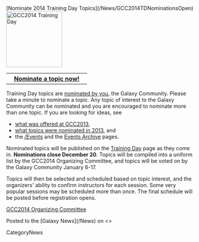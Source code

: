 <div class='newsItemHeader'>[Nominate 2014 Training Day Topics](/News/GCC2014TDNominationsOpen)</div>

<div class='right'><a href='/Events/GCC2014/TrainingDay/'><img src='/Images/Logos/GCC2014LogoTall200.png' alt='GCC2014 Training Day' width="150" /></a></div>

<table>
  <tr>
    <th> &nbsp;&nbsp; <a href='http://bit.ly/gcc2014tdnom'>Nominate a topic now!</a> &nbsp;&nbsp; </th>
  </tr>
</table>


Training Day topics are [nominated by you](http://bit.ly/gcc2014tdnom), the Galaxy Community.  Please take a minute to nominate a topic.  Any topic of interest to the Galaxy Community can be nominated and you are encouraged to nominate more than one topic. If you are looking for ideas, see 
* [what was offered at GCC2013](/Events/GCC2013/TrainingDay),  
* [what topics were nominated in 2013](http://bit.ly/1i2j1gN), and
* the [/Events](/Events) and the [Events Archive](/Events/Archive) pages.

Nominated topics will be published on the [Training Day](/Events/GCC2014/TrainingDay) page as they come in.  **Nominations close December 20**.  Topics will be compiled into a uniform list by the GCC2014 Organizing Committee, and topics will be voted on by the Galaxy Community January 6-17.

Topics will then be selected and scheduled based on topic interest, and the organizers' ability to confirm instructors for each session.  Some very popular sessions may be scheduled more than once. The final schedule will be posted before registration opens.

[GCC2014 Organizing Committee](/Events/GCC2014/Organizers)

<div class='newsItemFooter'>Posted to the [Galaxy News](/News) on <<Date(2013-12-02T18:14:40Z)>></div>

CategoryNews
